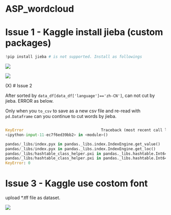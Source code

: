 # ASP_wordcloud

# Issue 1 - Kaggle install jieba (custom packages)

```python
!pip install jieba # is not supported. Install as followings
``` 


![](https://github.com/davidkorea/ASP_wordcloud/blob/master/README/1.jpg)

![](https://github.com/davidkorea/ASP_wordcloud/blob/master/README/4.jpg)


(X) # Issue 2 

After sorted by  ```data_df[data_df['language']=='zh-CN']```, can not cut by jieba. ERROR as below.

Only when you ```to_csv``` to save as a new csv file and re-read with ```pd.Dataframe``` can you continue to cut words by jieba.

```python

KeyError                                  Traceback (most recent call last)
<ipython-input-11-ec7f6ed39bb2> in <module>()

pandas/_libs/index.pyx in pandas._libs.index.IndexEngine.get_value()
pandas/_libs/index.pyx in pandas._libs.index.IndexEngine.get_loc()
pandas/_libs/hashtable_class_helper.pxi in pandas._libs.hashtable.Int64HashTable.get_item()
pandas/_libs/hashtable_class_helper.pxi in pandas._libs.hashtable.Int64HashTable.get_item()
KeyError: 0
```
# Issue 3 - Kaggle use costom font

upload *.tff file as dataset.
 
![](https://github.com/davidkorea/ASP_wordcloud/blob/master/README/3.jpg)
